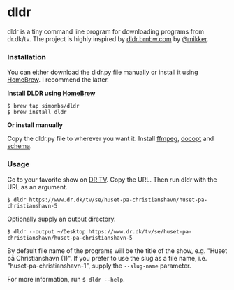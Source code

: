 # dldr

dldr is a tiny command line program for downloading programs from dr.dk/tv. The project is highly inspired by [dldr.brnbw.com](https://github.com/mikker/dldr.brnbw.com) by [@mikker](https://github.com/mikker).

### Installation

You can either download the dldr.py file manually or install it using [HomeBrew](http://brew.sh). I recommend the latter.

**Install DLDR using [HomeBrew](http://brew.sh)**

    $ brew tap simonbs/dldr
    $ brew install dldr

**Or install manually**

Copy the dldr.py file to wherever you want it. Install [ffmpeg](http://ffmpeg.org/download.html), [docopt](http://docopt.org) and [schema](https://github.com/keleshev/schema).
 
### Usage

Go to your favorite show on [DR TV](https://www.dr.dk/tv/se/huset-pa-christianshavn/huset-pa-christianshavn-5). Copy the URL. Then run dldr with the URL as an argument.

    $ dldr https://www.dr.dk/tv/se/huset-pa-christianshavn/huset-pa-christianshavn-5

Optionally supply an output directory.

    $ dldr --output ~/Desktop https://www.dr.dk/tv/se/huset-pa-christianshavn/huset-pa-christianshavn-5

By default file name of the programs will be the title of the show, e.g. "Huset på Christianshavn (1)". If you prefer to use the slug as a file name, i.e. "huset-pa-christianshavn-1", supply the `--slug-name` parameter.

For more information, run `$ dldr --help`.